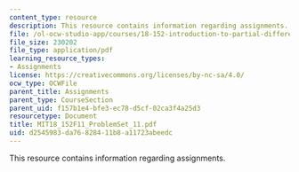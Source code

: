 ```yaml
---
content_type: resource
description: This resource contains information regarding assignments.
file: /ol-ocw-studio-app/courses/18-152-introduction-to-partial-differential-equations-fall-2011/d2545983da76828411b8a11723abeedc_MIT18_152F11_ProblemSet_11.pdf
file_size: 230202
file_type: application/pdf
learning_resource_types:
- Assignments
license: https://creativecommons.org/licenses/by-nc-sa/4.0/
ocw_type: OCWFile
parent_title: Assignments
parent_type: CourseSection
parent_uid: f157b1e4-bfe3-ec78-d5cf-02ca3f4a25d3
resourcetype: Document
title: MIT18_152F11_ProblemSet_11.pdf
uid: d2545983-da76-8284-11b8-a11723abeedc
---
```

This resource contains information regarding assignments.